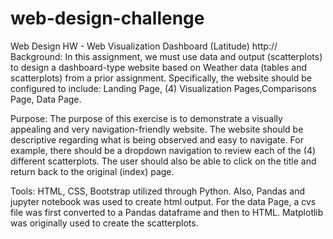 # web-design-challenge
Web Design HW - Web Visualization Dashboard (Latitude)
http://
Background: In this assignment, we must use data and output (scatterplots) to design a dashboard-type website based on Weather data (tables and scatterplots) from a prior assignment.  Specifically, the website should be configured to include:
Landing Page, (4) Visualization Pages,Comparisons Page, Data Page.

Purpose: The purpose of this exercise is to demonstrate a visually appealing and very navigation-friendly website.  The website should be descriptive regarding what is being observed and easy to navigate.  For example, there should be a dropdown navigation to review each of the (4) different scatterplots.  The user should also be able to click on the title and return back to the original (index) page.

Tools: HTML, CSS, Bootstrap utilized through Python.  Also, Pandas and jupyter notebook was used to create html output.  For the data Page, a cvs file was first converted to a Pandas dataframe and then to HTML.  Matplotlib was originally used to create the scatterplots.
